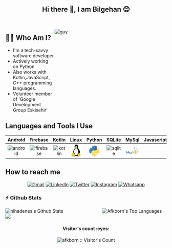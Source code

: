 <h2 align="center">Hi there 👋, I am Bilgehan 😊</h2>

<br/>


<img align="right" height="250" alt="guy" width="350" src="https://media.giphy.com/media/bGgsc5mWoryfgKBx1u/giphy.gif" /> </a>

<h2 align="left">👨‍💻 Who Am I?</h2>
<ul>
  <li>I'm a tech-savvy software developer</li>
  <li>Actively working on Python</li>
  <li>Also works with Kotlin,JavaScript, C++ programming languages.</li>
  <li>Volunteer member of 'Google Development Group Eskisehir'</li>
</ul>

<h2 align="left">Languages and Tools I Use</h2>

| Android | Firebase | Kotlin | Linux | Python | SQLite | MySql | Javascript | React 
| :-: | :-: | :-: | :-: | :-: | :-: | :-: | :-: | :-: |
|<img align="center" src="https://developer.android.com/images/logos/android.svg" alt="android" width="40" height="40"/>|<img align="center" src="https://www.vectorlogo.zone/logos/firebase/firebase-icon.svg" alt="firebase" width="40" height="40"/>|<img align="center" src="https://www.vectorlogo.zone/logos/kotlinlang/kotlinlang-icon.svg" alt="kotlin" width="40" height="40"/>|<img align="center" src="https://raw.githubusercontent.com/devicons/devicon/master/icons/linux/linux-original.svg" alt="linux" width="40" height="40"/>|<img align="center" src="https://raw.githubusercontent.com/devicons/devicon/master/icons/python/python-original.svg" alt="python" width="40" height="40"/>|<img align="center" src="https://www.vectorlogo.zone/logos/sqlite/sqlite-icon.svg" alt="sqlite" width="40" height="40"/>|<img align="center" src="https://raw.githubusercontent.com/devicons/devicon/master/icons/mysql/mysql-original-wordmark.svg" alt="mysql" width="40" height="40"/>|


<h2 align="left">How to reach me</h2>
<p align="center">
	<a href="mailto:kalaybilgehan60@gmail.com"><img src="https://img.icons8.com/fluency/344/gmail-new.png"  width="80" height="80" alt="Gmail"/></a>
	<a href="https://www.linkedin.com/in/bilgehankalay/"><img src="https://img.icons8.com/fluency/344/linkedin.png" width="80" height="80" alt="LinkedIn"/></a>
	<a href="https://twitter.com/Afkborn26"><img src="https://img.icons8.com/color/344/twitter--v1.png" width="80" height="80" alt="Twitter"/></a>
	<a href="https://www.instagram.com/afkborn/"><img src="https://img.icons8.com/fluency/344/instagram-new.png" width="80" height="80" alt="Instagram"/></a>
	<a href="https://wa.me/+905061529740"><img src="https://img.icons8.com/color/344/whatsapp--v1.png"  width="80" height="80" alt="Whatsapp"/></a>
</p>

### :zap: Github Stats

  <img align="left" src="https://github-readme-stats.sumanth-talluri.vercel.app/api?username=afkborn&show_icons=true&title_color=fff&icon_color=79ff97&text_color=efefef&bg_color=24292e" alt="nihadenes's Github Stats" width="60%">
  
<img src="https://github-readme-stats.vercel.app/api/top-langs/?username=afkborn&theme=tokyonight" width="37%" alt="Afkborn's Top Languages">

</div><img src="https://github.com/punitkmryh/punitkmryh/blob/master/wave.svg" />

<p align="center"> 
	<h4 align="center">Visitor's count :eyes:</h4> 
	<p align="center"><img src="https://profile-counter.glitch.me/{afkborn}/count.svg" alt="afkborn :: Visitor's Count" /></p>
</p>
